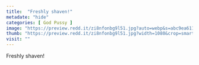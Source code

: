 ```yaml
---
title:  "Freshly shaven!"
metadate: "hide"
categories: [ God Pussy ]
image: "https://preview.redd.it/zi8nfonbg9l51.jpg?auto=webp&s=abc9ea611706017390562c188313b236ee6d3670"
thumb: "https://preview.redd.it/zi8nfonbg9l51.jpg?width=1080&crop=smart&auto=webp&s=1a86d474f467834e1b0542f7b6f9a732ad495018"
visit: ""
---
```

Freshly shaven!
